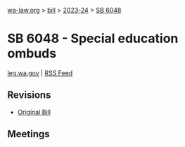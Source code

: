 [wa-law.org](/) > [bill](/bill/) > [2023-24](/bill/2023-24/) > [SB 6048](/bill/2023-24/sb/6048/)

# SB 6048 - Special education ombuds
[leg.wa.gov](https://app.leg.wa.gov/billsummary?BillNumber=6048&Year=2023&Initiative=false) | [RSS Feed](./rss.xml)

## Revisions
* [Original Bill](1/)

## Meetings
